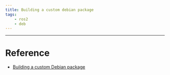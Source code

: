 ```yaml
---
title: Building a custom debian package
tags:
    - ros2
    - deb
---
```



---

# Reference
- [Building a custom Debian package](https://docs.ros.org/en/humble/How-To-Guides/Building-a-Custom-Debian-Package.html)